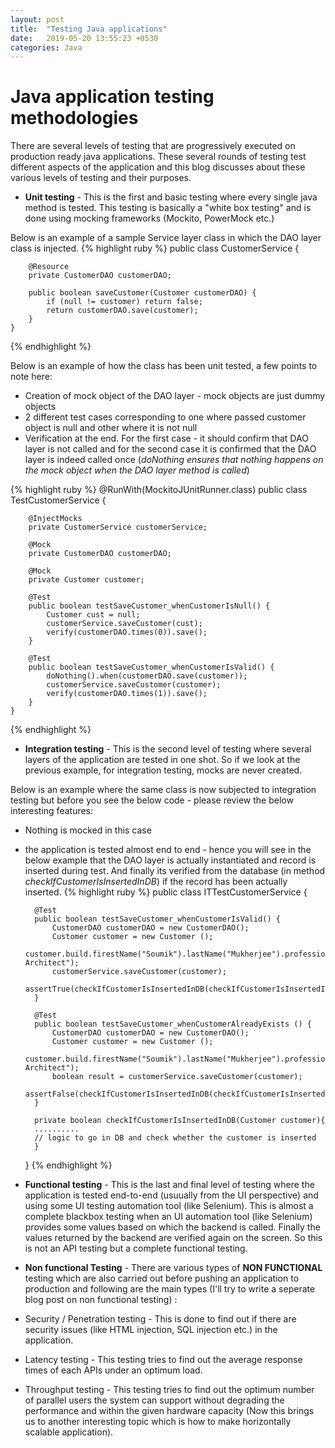 ```yaml
---
layout: post
title:  "Testing Java applications"
date:   2019-05-20 13:55:23 +0530
categories: Java
---
```


# Java application testing methodologies
There are several levels of testing that are progressively executed on production ready java applications. These several rounds of testing test different aspects of the application and this blog discusses about these various levels of testing and their purposes.

* **Unit testing** - This is the first and basic testing where every single java method is tested. This testing is basically a "white box testing" and is done using mocking frameworks (Mockito, PowerMock etc.)

Below is an example of a sample Service layer class in which the DAO layer class is injected.
{% highlight ruby %}
	public class CustomerService {
		
		@Resource
		private CustomerDAO customerDAO;
	
		public boolean saveCustomer(Customer customerDAO) {
			if (null != customer) return false;
			return customerDAO.save(customer);
		}	
	}
{% endhighlight %}


Below is an example of how the class has been unit tested, a few points to note here:
* Creation of mock object of the DAO layer - mock objects are just dummy objects
* 2 different test cases corresponding to one where passed customer object is null and other where it is not null
* Verification at the end. For the first case - it should confirm that DAO layer is not called and for the second case it is confirmed that the DAO layer is indeed called once (*doNothing ensures that nothing happens on the mock object when the DAO layer method is called*) 

{% highlight ruby %}
	@RunWith(MockitoJUnitRunner.class)
	public class TestCustomerService {
		
		@InjectMocks
		private CustomerService customerService;
		
		@Mock
		private CustomerDAO customerDAO;
		
		@Mock
		private Customer customer;
	
		@Test
		public boolean testSaveCustomer_whenCustomerIsNull() {
			Customer cust = null;
			customerService.saveCustomer(cust);
			verify(customerDAO.times(0)).save();
		}	
		
		@Test
		public boolean testSaveCustomer_whenCustomerIsValid() {
			doNothing().when(customerDAO.save(customer));
			customerService.saveCustomer(customer);
			verify(customerDAO.times(1)).save();
		}				
	}
{% endhighlight %}


* **Integration testing** - This is the second level of testing where several layers of the application are tested in one shot. So if we look at the previous example, for integration testing, mocks are never created. 

Below is an example where the same class is now subjected to integration testing but before you see the below code - please review the below interesting features:
* Nothing is mocked in this case 
* the application is tested almost end to end - hence you will see in the below example that the DAO layer is actually instantiated and record is inserted during test. And finally its verified from the database (in method *checkIfCustomerIsInsertedInDB*) if the record has been actually inserted.
{% highlight ruby %}
	public class ITTestCustomerService {
		
		@Test
		public boolean testSaveCustomer_whenCustomerIsValid() {
			CustomerDAO customerDAO = new CustomerDAO();
			Customer customer = new Customer ();
			customer.build.firestName("Soumik").lastName("Mukherjee").profession("Java Architect");
			customerService.saveCustomer(customer);
			assertTrue(checkIfCustomerIsInsertedInDB(checkIfCustomerIsInsertedInDB));
		}	
		
		@Test
		public boolean testSaveCustomer_whenCustomerAlreadyExists () {
			CustomerDAO customerDAO = new CustomerDAO();
			Customer customer = new Customer ();
			customer.build.firestName("Soumik").lastName("Mukherjee").profession("Java Architect");
			boolean result = customerService.saveCustomer(customer);
			assertFalse(checkIfCustomerIsInsertedInDB(checkIfCustomerIsInsertedInDB));
		}		
		
		private boolean checkIfCustomerIsInsertedInDB(Customer customer){
		..........
		// logic to go in DB and check whether the customer is inserted
		}
		
	}
{% endhighlight %}


* **Functional testing** - This is the last and final level of testing where the application is tested end-to-end (usuually from the UI perspective) and using some UI testing automation tool (like Selenium). This is almost a complete blackbox testing when an UI automation tool (like Selenium) provides some values based on which the backend is called. Finally the values returned by the backend are verified again on the screen. So this is not an API testing but a complete functional testing.


* **Non functional Testing** - There are various types of **NON FUNCTIONAL** testing which are also carried out before pushing an application to production and following are the main types (I'll try to write a seperate blog post on non functional testing) : 

* Security / Penetration testing - This is done to find out if there are security issues (like HTML injection, SQL injection etc.) in the application.
* Latency testing - This testing tries to find out the average response times of each APIs under an optimum load.
* Throughput testing - This testing tries to find out the optimum number of parallel users the system can support without degrading the performance and within the given hardware capacity (Now this brings us to another interesting topic which is how to make horizontally scalable application).


